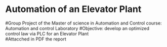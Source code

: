 # Automation of an Elevator Plant 
#Group Project of the Master of science in Automation and Control course: Automation and control Laboratory
#Objective: develop an optimized control law via PLC for an Elevator Plant  
#Attacched in PDF the report 
